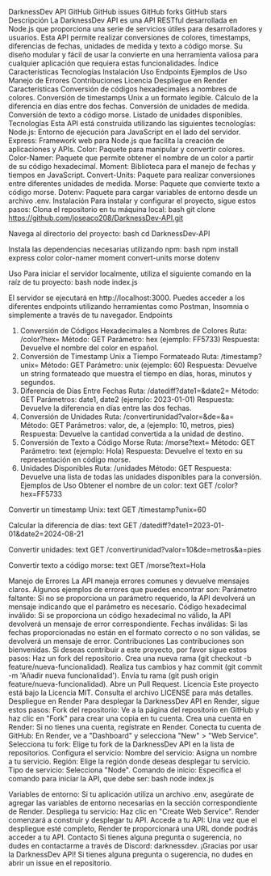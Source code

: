 DarknessDev API
GitHub
GitHub issues
GitHub forks
GitHub stars
Descripción
La DarknessDev API es una API RESTful desarrollada en Node.js que proporciona una serie de servicios útiles para desarrolladores y usuarios. Esta API permite realizar conversiones de colores, timestamps, diferencias de fechas, unidades de medida y texto a código morse. Su diseño modular y fácil de usar la convierte en una herramienta valiosa para cualquier aplicación que requiera estas funcionalidades.
Índice
Características
Tecnologías
Instalación
Uso
Endpoints
Ejemplos de Uso
Manejo de Errores
Contribuciones
Licencia
Despliegue en Render
Características
Conversión de códigos hexadecimales a nombres de colores.
Conversión de timestamps Unix a un formato legible.
Cálculo de la diferencia en días entre dos fechas.
Conversión de unidades de medida.
Conversión de texto a código morse.
Listado de unidades disponibles.
Tecnologías
Esta API está construida utilizando las siguientes tecnologías:
Node.js: Entorno de ejecución para JavaScript en el lado del servidor.
Express: Framework web para Node.js que facilita la creación de aplicaciones y APIs.
Color: Paquete para manipular y convertir colores.
Color-Namer: Paquete que permite obtener el nombre de un color a partir de su código hexadecimal.
Moment: Biblioteca para el manejo de fechas y tiempos en JavaScript.
Convert-Units: Paquete para realizar conversiones entre diferentes unidades de medida.
Morse: Paquete que convierte texto a código morse.
Dotenv: Paquete para cargar variables de entorno desde un archivo .env.
Instalación
Para instalar y configurar el proyecto, sigue estos pasos:
Clona el repositorio en tu máquina local:
bash
git clone https://github.com/joseaco208/DarknessDev-API.git

Navega al directorio del proyecto:
bash
cd DarknessDev-API

Instala las dependencias necesarias utilizando npm:
bash
npm install express color color-namer moment convert-units morse dotenv

Uso
Para iniciar el servidor localmente, utiliza el siguiente comando en la raíz de tu proyecto:
bash
node index.js

El servidor se ejecutará en http://localhost:3000. Puedes acceder a los diferentes endpoints utilizando herramientas como Postman, Insomnia o simplemente a través de tu navegador.
Endpoints
1. Conversión de Códigos Hexadecimales a Nombres de Colores
Ruta: /color?hex=
Método: GET
Parámetro: hex (ejemplo: FF5733)
Respuesta: Devuelve el nombre del color en español.
2. Conversión de Timestamp Unix a Tiempo Formateado
Ruta: /timestamp?unix=
Método: GET
Parámetro: unix (ejemplo: 60)
Respuesta: Devuelve un string formateado que muestra el tiempo en días, horas, minutos y segundos.
3. Diferencia de Días Entre Fechas
Ruta: /datediff?date1=&date2=
Método: GET
Parámetros: date1, date2 (ejemplo: 2023-01-01)
Respuesta: Devuelve la diferencia en días entre las dos fechas.
4. Conversión de Unidades
Ruta: /convertirunidad?valor=&de=&a=
Método: GET
Parámetros: valor, de, a (ejemplo: 10, metros, pies)
Respuesta: Devuelve la cantidad convertida a la unidad de destino.
5. Conversión de Texto a Código Morse
Ruta: /morse?text=
Método: GET
Parámetro: text (ejemplo: Hola)
Respuesta: Devuelve el texto en su representación en código morse.
6. Unidades Disponibles
Ruta: /unidades
Método: GET
Respuesta: Devuelve una lista de todas las unidades disponibles para la conversión.
Ejemplos de Uso
Obtener el nombre de un color:
text
GET /color?hex=FF5733

Convertir un timestamp Unix:
text
GET /timestamp?unix=60

Calcular la diferencia de días:
text
GET /datediff?date1=2023-01-01&date2=2024-08-21

Convertir unidades:
text
GET /convertirunidad?valor=10&de=metros&a=pies

Convertir texto a código morse:
text
GET /morse?text=Hola

Manejo de Errores
La API maneja errores comunes y devuelve mensajes claros. Algunos ejemplos de errores que puedes encontrar son:
Parámetro faltante: Si no se proporciona un parámetro requerido, la API devolverá un mensaje indicando que el parámetro es necesario.
Código hexadecimal inválido: Si se proporciona un código hexadecimal no válido, la API devolverá un mensaje de error correspondiente.
Fechas inválidas: Si las fechas proporcionadas no están en el formato correcto o no son válidas, se devolverá un mensaje de error.
Contribuciones
Las contribuciones son bienvenidas. Si deseas contribuir a este proyecto, por favor sigue estos pasos:
Haz un fork del repositorio.
Crea una nueva rama (git checkout -b feature/nueva-funcionalidad).
Realiza tus cambios y haz commit (git commit -m 'Añadir nueva funcionalidad').
Envía tu rama (git push origin feature/nueva-funcionalidad).
Abre un Pull Request.
Licencia
Este proyecto está bajo la Licencia MIT. Consulta el archivo LICENSE para más detalles.
Despliegue en Render
Para desplegar la DarknessDev API en Render, sigue estos pasos:
Fork del repositorio: Ve a la página del repositorio en GitHub y haz clic en "Fork" para crear una copia en tu cuenta.
Crea una cuenta en Render: Si no tienes una cuenta, regístrate en Render.
Conecta tu cuenta de GitHub: En Render, ve a "Dashboard" y selecciona "New" > "Web Service".
Selecciona tu fork: Elige tu fork de la DarknessDev API en la lista de repositorios.
Configura el servicio:
Nombre del servicio: Asigna un nombre a tu servicio.
Región: Elige la región donde deseas desplegar tu servicio.
Tipo de servicio: Selecciona "Node".
Comando de inicio: Especifica el comando para iniciar la API, que debe ser:
bash
node index.js

Variables de entorno: Si tu aplicación utiliza un archivo .env, asegúrate de agregar las variables de entorno necesarias en la sección correspondiente de Render.
Despliega tu servicio: Haz clic en "Create Web Service". Render comenzará a construir y desplegar tu API.
Accede a tu API: Una vez que el despliegue esté completo, Render te proporcionará una URL donde podrás acceder a tu API.
Contacto
Si tienes alguna pregunta o sugerencia, no dudes en contactarme a través de Discord: darknessdev.
¡Gracias por usar la DarknessDev API! Si tienes alguna pregunta o sugerencia, no dudes en abrir un issue en el repositorio.
